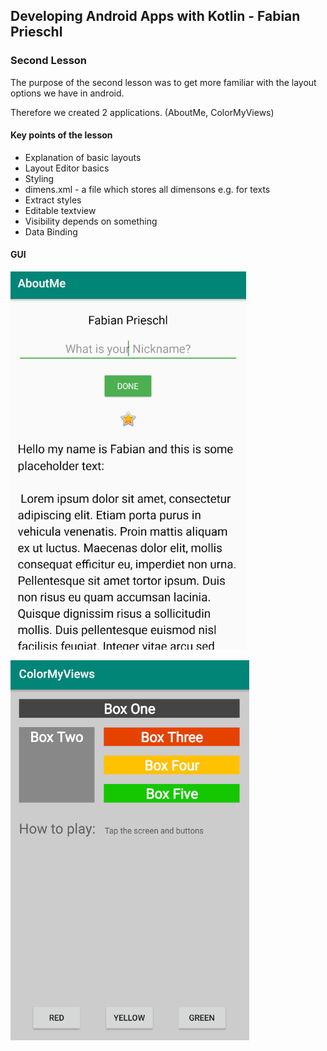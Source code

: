 ## Developing Android Apps with Kotlin - Fabian Prieschl

### Second Lesson

The purpose of the second lesson was to get more familiar with the layout options we have in android.

Therefore we created 2 applications. (AboutMe, ColorMyViews)

#### Key points of the lesson

* Explanation of basic layouts
* Layout Editor basics
* Styling
* dimens.xml - a file which stores all dimensons e.g. for texts
* Extract styles
* Editable textview
* Visibility depends on something
* Data Binding

#### GUI

![](images/AboutMe_GUI.PNG)



![](images/ColorMyViews_GUI.PNG)
